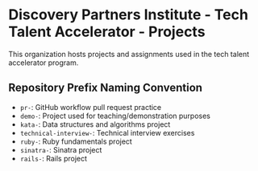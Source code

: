 # Discovery Partners Institute - Tech Talent Accelerator - Projects

This organization hosts projects and assignments used in the tech talent accelerator program.

## Repository Prefix Naming Convention

- `pr-`: GitHub workflow pull request practice
- `demo-`: Project used for teaching/demonstration purposes
- `kata-`: Data structures and algorithms project
- `technical-interview-`: Technical interview exercises
- `ruby-`: Ruby fundamentals project
- `sinatra-`: Sinatra project
- `rails-`: Rails project
